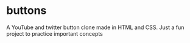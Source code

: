 # buttons
A YouTube and twitter button clone made in HTML and CSS. Just a fun project to practice important concepts
